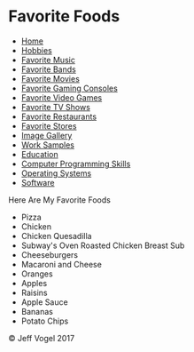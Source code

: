 <!DOCTYPE html>
<html>
	<head>
		<link href="styles/Website About Me - main.css" rel="stylesheet"/>
		<script type="text\javascript" src="Website About Me - Favorite Foods.js"></script>
		<meta charset="UTF-8">
		<title>Website About Me - Favorite Foods</title>
	</head>
	<body onload="FavoriteFoodsProcess()">
		<div class = "header">
			<h1>Favorite Foods</h1>
		</div>
		<div class="nav">
			<ul>
				<li><a href="Website About Me - Main.html">Home</a></li>
				<li><a href="Website About Me - Hobbies.html">Hobbies</a></li>
				<li><a href="Website About Me - Favorite Music.html">Favorite Music</a></li>
				<li><a href="Website About Me - Favorite Bands.html">Favorite Bands</a></li>
				<li><a href="Website About Me - Favorite Movies.html">Favorite Movies</a></li>
				<li><a href="Website About Me - Favorite Gaming Consoles.html">Favorite Gaming Consoles</a></li>
				<li><a href="Website About Me - Favorite Video Games.html">Favorite Video Games</a></li>
				<li><a href="Website About Me - Favorite TV Shows.html">Favorite TV Shows</a></li>
				<li><a href="Website About Me - Favorite Restaurants.html">Favorite Restaurants</a></li>
				<li><a href="Website About Me - Favorite Stores.html">Favorite Stores</a></li>
				<li><a href="Website About Me - Image Gallery.html">Image Gallery</a></li>
				<li><a href="Website About Me - Work Samples.html">Work Samples</a></li>
				<li><a href="Website About Me - Education.html">Education</a></li>
				<li><a href="Website About Me - Computer Programming Skills.html">Computer Programming Skills</a></li>
				<li><a href="Website About Me - Operating Systems.html">Operating Systems</a></li>
				<li><a href="Website About Me - Software.html">Software</a></li>
			</ul>
		</div>
		<div class = "content">
			<p>Here Are My Favorite Foods</p>
			<div id = "myFavoriteFoodsDivElement">
				<ul>
					<li>Pizza</li>
					<li>Chicken</li>
					<li>Chicken Quesadilla</li>
					<li>Subway's Oven Roasted Chicken Breast Sub</li>
					<li>Cheeseburgers</li>
					<li>Macaroni and Cheese</li>
					<li>Oranges</li>
					<li>Apples</li>
					<li>Raisins</li>
					<li>Apple Sauce</li>
					<li>Bananas</li>
					<li>Potato Chips</li>
				</ul>
			</div>
		</div>
		<div class = "footer">
			<p>&copy; Jeff Vogel 2017</p>
		</div>
	</body>
</html>
